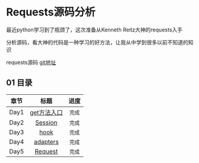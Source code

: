 # Requests源码分析

最近python学习到了瓶颈了，这次准备从Kenneth Reitz大神的requests入手

分析源码，看大神的代码是一种学习的好方法，让我从中学到很多以前不知道的知识

requests源码 [git地址](https://github.com/psf/requests)



## 01 <i class="icon-list"></i> 目录
|章节|标题|进度
|:-:|:-:|:-:|
|   Day1  | [get方法入口](https://github.com/Syncma/Learning-note/blob/master/Requests%E6%BA%90%E7%A0%81%E5%88%86%E6%9E%90/Requests%20%E6%BA%90%E7%A0%81%E9%98%85%E8%AF%BB-Day1.md)|`完成`
|   Day2  | [Session](https://github.com/Syncma/Learning-note/blob/master/Requests%E6%BA%90%E7%A0%81%E5%88%86%E6%9E%90/Requests%20%E6%BA%90%E7%A0%81%E9%98%85%E8%AF%BB-Day2.md)|`完成`
|   Day3 | [hook](https://github.com/Syncma/Learning-note/blob/master/Requests%E6%BA%90%E7%A0%81%E5%88%86%E6%9E%90/Requests%20%E6%BA%90%E7%A0%81%E9%98%85%E8%AF%BB-Day3.md)|`完成`
|   Day4  | [adapters](https://github.com/Syncma/Learning-note/blob/master/Requests%E6%BA%90%E7%A0%81%E5%88%86%E6%9E%90/Requests%20%E6%BA%90%E7%A0%81%E9%98%85%E8%AF%BB-Day4.md)|`完成`
|   Day5  | [Request](https://github.com/Syncma/Learning-note/blob/master/Requests%E6%BA%90%E7%A0%81%E5%88%86%E6%9E%90/Requests%20%E6%BA%90%E7%A0%81%E9%98%85%E8%AF%BB-Day5.md)|`完成`